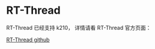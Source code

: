 RT-Thread
======


RT-Thread 已经支持 k210， 详情请看 RT-Thread 官方页面：

[RT-Thread github](https://github.com/RT-Thread/rt-thread)


